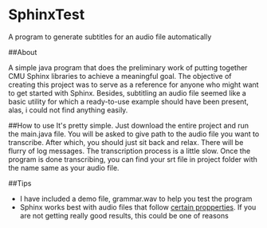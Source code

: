# SphinxTest
A program to generate subtitles for an audio file automatically

##About

A simple java program that does the preliminary work of putting together CMU Sphinx libraries to achieve a meaningful goal.
The objective of creating this project was to serve as a reference for anyone who might want to get started with Sphinx. 
Besides, subtitling an audio file seemed like a basic utility for which a ready-to-use example should have been present, alas, i could not find anything easily.


##How to use
It's pretty simple. Just download the entire project and run the main.java file. You will be asked to give path to the audio file you want
to transcribe. After which, you should just sit back and relax. There will be flurry of log messages. The transcription process is a little slow.
Once the program is done transcribing, you can find your srt file in project folder with the name same as your audio file.

##Tips

* I have included a demo file, grammar.wav to help you test the program
* Sphinx works best with audio files that follow [certain propperties](). If you are not getting really good results, this could be one of reasons

